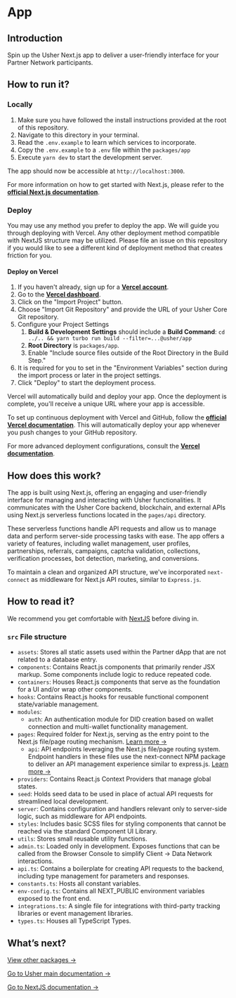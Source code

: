 # App

## Introduction

Spin up the Usher Next.js app to deliver a user-friendly interface for your Partner Network participants.

## How to run it?

### Locally

1. Make sure you have followed the install instructions provided at the root of this repository.
2. Navigate to this directory in your terminal.
3. Read the `.env.example` to learn which services to incorporate.
4. Copy the `.env.example` to a `.env` file within the `packages/app`
5. Execute `yarn dev` to start the development server.

The app should now be accessible at `http://localhost:3000`.

For more information on how to get started with Next.js, please refer to the **[official Next.js documentation](https://nextjs.org/docs/getting-started)**.

### Deploy

You may use any method you prefer to deploy the app. We will guide you through deploying with Vercel. Any other deployment method compatible with NextJS structure may be utilized. Please file an issue on this repository if you would like to see a different kind of deployment method that creates friction for you.

#### Deploy on Vercel

1. If you haven't already, sign up for a **[Vercel account](https://vercel.com/signup)**.
2. Go to the **[Vercel dashboard](https://vercel.com/dashboard)**.
3. Click on the "Import Project" button.
4. Choose "Import Git Repository" and provide the URL of your Usher Core Git repository.
5. Configure your Project Settings
   1. **Build & Development Settings** should include a **Build Command**: `cd ../.. && yarn turbo run build --filter=...@usher/app`
   2. **Root Directory** is `packages/app`.
   3. Enable "Include source files outside of the Root Directory in the Build Step."
6. It is required for you to set in the "Environment Variables" section during the import process or later in the project settings.
7. Click "Deploy" to start the deployment process.

Vercel will automatically build and deploy your app. Once the deployment is complete, you'll receive a unique URL where your app is accessible.

To set up continuous deployment with Vercel and GitHub, follow the **[official Vercel documentation](https://vercel.com/docs/git)**. This will automatically deploy your app whenever you push changes to your GitHub repository.

For more advanced deployment configurations, consult the **[Vercel documentation](https://vercel.com/docs/configuration)**.

## How does this work?

The app is built using Next.js, offering an engaging and user-friendly interface for managing and interacting with Usher functionalities. It communicates with the Usher Core backend, blockchain, and external APIs using Next.js serverless functions located in the `pages/api` directory.

These serverless functions handle API requests and allow us to manage data and perform server-side processing tasks with ease. The app offers a variety of features, including wallet management, user profiles, partnerships, referrals, campaigns, captcha validation, collections, verification processes, bot detection, marketing, and conversions.

To maintain a clean and organized API structure, we've incorporated `next-connect` as middleware for Next.js API routes, similar to `Express.js`.

## How to read it?

We recommend you get comfortable with [NextJS](https://nextjs.org/docs/getting-started) before diving in.

### `src` File structure

- `assets`: Stores all static assets used within the Partner dApp that are not related to a database entry.
- `components`: Contains React.js components that primarily render JSX markup. Some components include logic to reduce repeated code.
- `containers`: Houses React.js components that serve as the foundation for a UI and/or wrap other components.
- `hooks`: Contains React.js hooks for reusable functional component state/variable management.
- `modules`:
  - `auth`: An authentication module for DID creation based on wallet connection and multi-wallet functionality management.
- `pages`: Required folder for Next.js, serving as the entry point to the Next.js file/page routing mechanism. [Learn more →](https://nextjs.org/docs/basic-features/pages)
  - `api`: API endpoints leveraging the Next.js file/page routing system. Endpoint handlers in these files use the next-connect NPM package to deliver an API management experience similar to express.js. [Learn more →](https://github.com/hoangvvo/next-connect)
- `providers`: Contains React.js Context Providers that manage global states.
- `seed`: Holds seed data to be used in place of actual API requests for streamlined local development.
- `server`: Contains configuration and handlers relevant only to server-side logic, such as middleware for API endpoints.
- `styles`: Includes basic SCSS files for styling components that cannot be reached via the standard Component UI Library.
- `utils`: Stores small reusable utility functions.
- `admin.ts`: Loaded only in development. Exposes functions that can be called from the Browser Console to simplify Client → Data Network interactions.
- `api.ts`: Contains a boilerplate for creating API requests to the backend, including type management for parameters and responses.
- `constants.ts`: Hosts all constant variables.
- `env-config.ts`: Contains all NEXT_PUBLIC environment variables exposed to the front end.
- `integrations.ts`: A single file for integrations with third-party tracking libraries or event management libraries.
- `types.ts`: Houses all TypeScript Types.

## What’s next?

[View other packages →](../)

[Go to Usher main documentation →](https://docs.usher.so/)

[Go to NextJS documentation →](https://nextjs.org/docs/getting-started)
